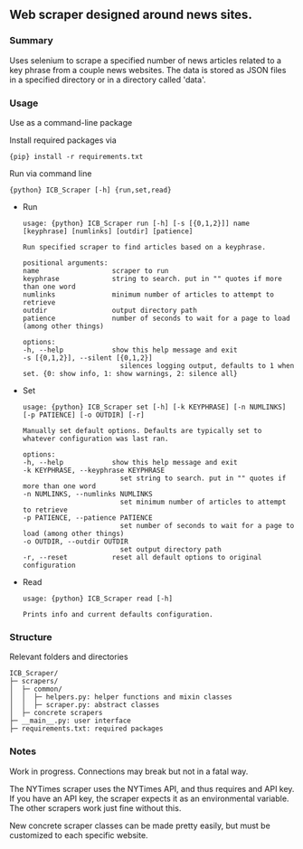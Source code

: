 ## Web scraper designed around news sites.

### Summary

Uses selenium to scrape a specified number of news articles related to a key phrase from a couple news websites. The data is stored as JSON files in a specified directory or in a directory called 'data'.

### Usage

Use as a command-line package

Install required packages via

    {pip} install -r requirements.txt

Run via command line

    {python} ICB_Scraper [-h] {run,set,read}

- Run
    
    ```
    usage: {python} ICB_Scraper run [-h] [-s [{0,1,2}]] name [keyphrase] [numlinks] [outdir] [patience]

    Run specified scraper to find articles based on a keyphrase.

    positional arguments:
    name                  scraper to run
    keyphrase             string to search. put in "" quotes if more than one word
    numlinks              minimum number of articles to attempt to retrieve
    outdir                output directory path
    patience              number of seconds to wait for a page to load (among other things)

    options:
    -h, --help            show this help message and exit
    -s [{0,1,2}], --silent [{0,1,2}]
                            silences logging output, defaults to 1 when set. {0: show info, 1: show warnings, 2: silence all}
    ```

- Set

    ```
    usage: {python} ICB_Scraper set [-h] [-k KEYPHRASE] [-n NUMLINKS] [-p PATIENCE] [-o OUTDIR] [-r]

    Manually set default options. Defaults are typically set to whatever configuration was last ran.

    options:
    -h, --help            show this help message and exit
    -k KEYPHRASE, --keyphrase KEYPHRASE
                            set string to search. put in "" quotes if more than one word
    -n NUMLINKS, --numlinks NUMLINKS
                            set minimum number of articles to attempt to retrieve
    -p PATIENCE, --patience PATIENCE
                            set number of seconds to wait for a page to load (among other things)
    -o OUTDIR, --outdir OUTDIR
                            set output directory path
    -r, --reset           reset all default options to original configuration
    ```

- Read

    ```
    usage: {python} ICB_Scraper read [-h]

    Prints info and current defaults configuration.
    ```

### Structure

Relevant folders and directories

    ICB_Scraper/
    ├─ scrapers/
    │  ├─ common/
    │  │  ├─ helpers.py: helper functions and mixin classes
    │  │  ├─ scraper.py: abstract classes
    │  ├─ concrete scrapers
    ├─ __main__.py: user interface
    ├─ requirements.txt: required packages

### Notes

Work in progress. Connections may break but not in a fatal way.

The NYTimes scraper uses the NYTimes API, and thus requires and API key. If you have an API key, the scraper expects it as an environmental variable. The other scrapers work just fine without this.

New concrete scraper classes can be made pretty easily, but must be customized to each specific website.